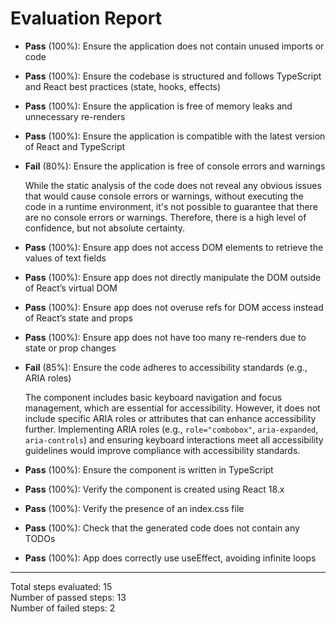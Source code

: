 # Evaluation Report

- **Pass** (100%): Ensure the application does not contain unused imports or code
- **Pass** (100%): Ensure the codebase is structured and follows TypeScript and React best practices (state, hooks, effects)
- **Pass** (100%): Ensure the application is free of memory leaks and unnecessary re-renders
- **Pass** (100%): Ensure the application is compatible with the latest version of React and TypeScript
- **Fail** (80%): Ensure the application is free of console errors and warnings

    While the static analysis of the code does not reveal any obvious issues that would cause console errors or warnings, without executing the code in a runtime environment, it's not possible to guarantee that there are no console errors or warnings. Therefore, there is a high level of confidence, but not absolute certainty.

- **Pass** (100%): Ensure app does not access DOM elements to retrieve the values of text fields
- **Pass** (100%): Ensure app does not directly manipulate the DOM outside of React’s virtual DOM
- **Pass** (100%): Ensure app does not overuse refs for DOM access instead of React’s state and props
- **Pass** (100%): Ensure app does not have too many re-renders due to state or prop changes
- **Fail** (85%): Ensure the code adheres to accessibility standards (e.g., ARIA roles)

    The component includes basic keyboard navigation and focus management, which are essential for accessibility. However, it does not include specific ARIA roles or attributes that can enhance accessibility further. Implementing ARIA roles (e.g., `role="combobox"`, `aria-expanded`, `aria-controls`) and ensuring keyboard interactions meet all accessibility guidelines would improve compliance with accessibility standards.

- **Pass** (100%): Ensure the component is written in TypeScript
- **Pass** (100%): Verify the component is created using React 18.x
- **Pass** (100%): Verify the presence of an index.css file
- **Pass** (100%): Check that the generated code does not contain any TODOs
- **Pass** (100%): App does correctly use useEffect, avoiding infinite loops

---

Total steps evaluated: 15  
Number of passed steps: 13  
Number of failed steps: 2